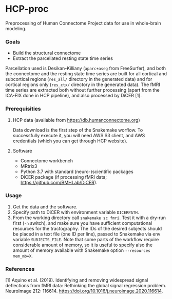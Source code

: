 

# HCP-proc

Preprocessing of Human Connectome Project data for use in whole-brain modeling.



### Goals

  - Build the structural connectome 
  - Extract the parcellated resting state time series

Parcellation used is Desikan-Killiany (`aparc+aseg` from FreeSurfer), and both the connectome and the resting state time series are built for all cortical and subcortical regions (`res_all/` directory in the generated data) and for cortical regions only (`res_ctx/` directory in the generated data).
The fMRI time series are extracted both without further processing (apart from the ICA-FIX done in HCP pipeline), and also processed by DiCER [1].


### Prerequisities

1. HCP data (available from https://db.humanconnectome.org)

   Data download is the first step of the Snakemake worflow. To successfully execute it, you will need AWS S3 client, and AWS credentials (which you can get through HCP website). 


2. Software
   - Connectome workbench
   - MRtrix3
   - Python 3.7 with standard (neuro-)scientific packages
   - DiCER package (if processing fMRI data; https://github.com/BMHLab/DiCER).


### Usage

1. Get the data and the software.
2. Specify path to DiCER with environment variable `DICERPATH`.
3. From the working directory call `snakemake sc fmri`. Test it with a dry-run first (`-n` switch), and make sure you have sufficient computational resources for the tractography.
   The IDs of the desired subjects should be placed in a text file (one ID per line), passed to Snakemake via env variable `SUBJECTS_FILE`.
   Note that some parts of the workflow require considerable amount of memory, so it is useful to specify also the amount of memory available with Snakemake option `--resources mem_mb=X`.


### References

[1] Aquino et al. (2019). Identifying and removing widespread signal deflections from fMRI data: Rethinking the global signal regression problem. NeuroImage 212: 116614. https://doi.org/10.1016/j.neuroimage.2020.116614. 

